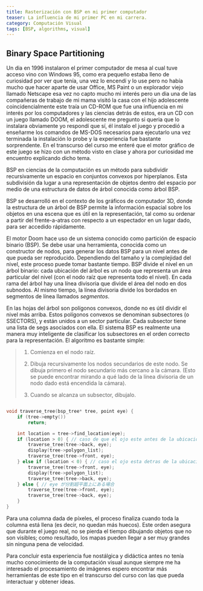 ```yaml
---
title: Rasterización con BSP en mi primer computador
teaser: La influencia de mi primer PC en mi carrera.
category: Computación Visual
tags: [BSP, algorithms, visual]
---
```


Binary Space Partitioning
--------------------------------------

Un dia en 1996 instalaron el primer computador de mesa al cual tuve acceso vino con Windows 95, como era pequeño estaba lleno de curiosidad por ver que tenía, una vez lo encendí y lo use pero no había mucho que hacer aparte de usar Office, MS Paint o un explorador viejo llamado Netscape esa vez no capto mucho mi interés pero un dia una de las compañeras de trabajo de mi mama visitó la casa con el hijo adolescente coincidencialmente este traía un CD-ROM que fue una influencia en mi interés por los computadores y las ciencias detrás de estos, era un CD con un juego llamado DOOM, el adolescente me pregunto si queria que lo instalara obviamente yo respondí que sí, él instalo el juego y procedió a enseñarme  los comandos de MS-DOS necesarios para ejecutarlo una vez terminada la instalación lo probe y la experiencia fue bastante sorprendente. En el transcurso del curso me enteré que el motor gráfico de este juego se hizo con un método visto en clase y ahora por curiosidad me encuentro explicando dicho tema.

BSP en ciencias de la computación es un método para subdividir recursivamente un espacio en conjuntos convexos por hiperplanos. Esta subdivisión da lugar a una representación de objetos dentro del espacio por medio de una estructura de datos de árbol conocida como árbol BSP.

BSP se desarrolló en el contexto de los gráficos de computador 3D, donde la estructura de un árbol de BSP permite la información espacial sobre los objetos en una escena que es útil en la representación, tal como su ordenar a partir del frente-a-atras con respecto a un espectador en un lugar dado, para ser accedido rápidamente.

El motor Doom hace uso de un sistema conocido como partición de espacio binario (BSP). Se debe usar una herramienta, conocida como un constructor de nodos, para generar los datos BSP para un nivel antes de que pueda ser reproducido. Dependiendo del tamaño y la complejidad del nivel, este proceso puede tomar bastante tiempo.
BSP divide el nivel en un árbol binario: cada ubicación del árbol es un nodo que representa un área particular del nivel (con el nodo raíz que representa todo el nivel). En cada rama del árbol hay una línea divisoria que divide el área del nodo en dos subnodos. Al mismo tiempo, la línea divisoria divide los bordados en segmentos de línea llamados *segmentos*.

En las hojas del árbol son polígonos convexos, donde no es útil dividir el nivel más arriba. Estos polígonos convexos se denominan subsectores (o SSECTORS), y están unidos a un sector particular. Cada subsector tiene una lista de segs asociados con ella.
El sistema BSP es realmente una manera muy inteligente de clasificar los subsectores en el orden correcto para la representación. El algoritmo es bastante simple:

> 1. Comienza en el nodo raíz.
>
> 2. Dibuja recursivamente los nodos secundarios de este nodo. Se dibuja primero el nodo secundario más cercano a la cámara. (Esto se puede encontrar mirando a qué lado de la línea divisoria
>  de un nodo dado está encendida la cámara).
>   
> 3. Cuando se alcanza un subsector, dibujalo.

```c++

void traverse_tree(bsp_tree* tree, point eye) {
    if (tree->empty())
        return;

    int location = tree->find_location(eye);
    if (location > 0) { // caso de que el ojo este antes de la ubicacion
        traverse_tree(tree->back, eye);
        display(tree->polygon_list);
        traverse_tree(tree->front, eye);
    } else if (location < 0) { // caso el ojo esta detras de la ubicacion
        traverse_tree(tree->front, eye);
        display(tree->polygon_list);
        traverse_tree(tree->back, eye);
    } else { // eye が分割超平面上にある場合
        traverse_tree(tree->front, eye);
        traverse_tree(tree->back, eye);
    }
}

```

Para una columna dada de píxeles, el proceso finaliza cuando toda la columna está llena (es decir, no quedan más huecos). Este orden asegura que durante el juego real, no se pierda el tiempo dibujando objetos que no son visibles; como resultado, los mapas pueden llegar a ser muy grandes sin ninguna pena de velocidad.

Para concluir esta experiencia fue nostálgica y didáctica antes no tenía mucho conocimiento de la computación visual aunque siempre me ha interesado el procesamiento de imágenes espero encontrar más herramientas de este tipo en el transcurso del curso con las que pueda interactuar y obtener ideas.


